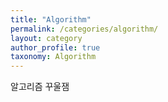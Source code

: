 ```yaml
---
title: "Algorithm"
permalink: /categories/algorithm/
layout: category
author_profile: true
taxonomy: Algorithm
---
```


알고리즘 꾸울잼
